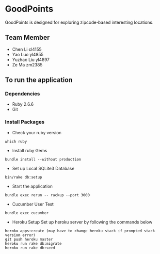 # GoodPoints

GoodPoints is designed for exploring zipcode-based interesting locations. 

## Team Member
* Chen Li     cl4155
* Yao Luo     yl4855
* Yuzhao Liu  yl4897
* Ze Ma       zm2385

## To run the application

### Dependencies
* Ruby 2.6.6
* Git

### Install Packages
* Check your ruby version
```
which ruby
```
* Install ruby Gems
```
bundle install --without production
```
* Set up Local SQLite3 Database
```
bin/rake db:setup
```

* Start the application
```
bundle exec rerun -- rackup --port 3000
```

* Cucumber User Test
```
bundle exec cucumber
```

* Heroku Setup
Set up heroku server by following the commands below
```
heroku apps:create (may have to change heroku stack if prompted stack version error)
git push heroku master
heroku run rake db:migrate
heroku run rake db:seed
```